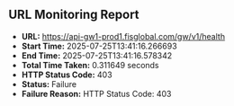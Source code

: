 ## URL Monitoring Report

- **URL:** https://api-gw1-prod1.fisglobal.com/gw/v1/health
- **Start Time:** 2025-07-25T13:41:16.266693
- **End Time:** 2025-07-25T13:41:16.578342
- **Total Time Taken:** 0.311649 seconds
- **HTTP Status Code:** 403
- **Status:** Failure
- **Failure Reason:** HTTP Status Code: 403
